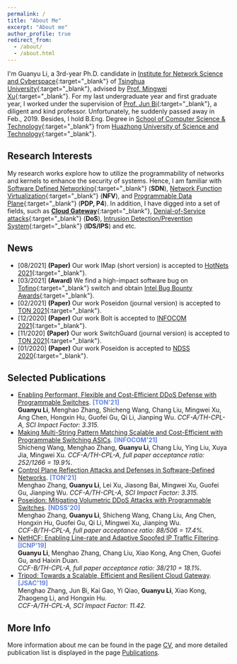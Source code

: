 ```yaml
---
permalink: /
title: "About Me"
excerpt: "About me"
author_profile: true
redirect_from: 
  - /about/
  - /about.html
---
```


I'm Guanyu Li, a 3rd-year Ph.D. candidate in [Institute for Network Science and Cyberspace](http://www.insc.tsinghua.edu.cn){:target="\_blank"} of [Tsinghua University](https://www.tsinghua.edu.cn){:target="\_blank"}, advised by [Prof. Mingwei Xu](http://routing.netlab.edu.cn/tiki-index.php?page=Mingwei+Xu){:target="\_blank"}.
For my last undergraduate year and first graduate year, I worked under the supervision of [Prof. Jun Bi](http://netarchlab.tsinghua.edu.cn/~junbi/){:target="\_blank"}, a diligent and kind professor. Unfortunately, he suddenly passed away in Feb., 2019.
Besides, I hold B.Eng. Degree in [School of Computer Science & Technology](http://cs.hust.edu.cn){:target="\_blank"} from [Huazhong University of Science and Technology](http://www.hust.edu.cn){:target="\_blank"}.

Research Interests
------
My research works explore how to utilize the programmability of networks and kernels to enhance the security of systems.
Hence, I am familiar with [Software Defined Networking](https://en.wikipedia.org/wiki/Software-defined_networking){:target="\_blank"} (**SDN**), [Network Function Virtualization](https://en.wikipedia.org/wiki/Network_function_virtualization){:target="\_blank"} (**NFV**), and [Programmable Data Plane](https://searchnetworking.techtarget.com/answer/What-is-a-programmable-data-plane-and-where-does-P4-fit-in){:target="\_blank"} (**PDP, P4**).
In addition, I have digged into a set of fields, such as [**Cloud Gateway**](https://www.telco.com/blog/what-is-cloud-gateway/){:target="\_blank"}, [Denial-of-Service attacks](https://en.wikipedia.org/wiki/Denial-of-service_attack){:target="\_blank"} (**DoS**), [Intrusion Detection/Prevention System](https://en.wikipedia.org/wiki/Intrusion_detection_system){:target="\_blank"} (**IDS/IPS**) and etc. 

News
------
* [08/2021] **(Paper)** Our work IMap (short version) is accepted to [HotNets 2021](https://conferences.sigcomm.org/hotnets/2021){:target="\_blank"}.
* [03/2021] **(Award)** We find a high-impact software bug on [Tofino](https://www.intel.com/content/www/us/en/products/network-io/programmable-ethernet-switch.html){:target="\_blank"} switch and obtain [Intel Bug Bounty Awards](https://www.intel.com/content/www/us/en/security-center/bug-bounty-program.html){:target="\_blank"}.
* [02/2021] **(Paper)** Our work Poseidon (journal version) is accepted to [TON 2021](https://ieeexplore.ieee.org/abstract/document/9387461){:target="\_blank"}.
* [12/2020] **(Paper)** Our work Bolt is accepted to [INFOCOM 2021](https://infocom2021.ieee-infocom.org/accepted-paper-list-main-conference/#132){:target="\_blank"}.
* [11/2020] **(Paper)** Our work SwitchGuard (journal version) is accepted to [TON 2021](https://ieeexplore.ieee.org/abstract/document/9288943){:target="\_blank"}.
* [01/2020] **(Paper)** Our work Poseidon is accepted to [NDSS 2020](https://www.ndss-symposium.org/ndss2020/){:target="\_blank"}.

Selected Publications
------
* [Enabling Performant, Flexible and Cost-Efficient DDoS Defense with Programmable Switches](/publications/2021-06-TON-Poseidon). **<font color="#6384E2">[TON'21]</font>**  
**Guanyu Li**, Menghao Zhang, Shicheng Wang, Chang Liu, Mingwei Xu, Ang Chen, Hongxin Hu, Guofei Gu, Qi Li, Jianping Wu.
*CCF-A/TH-CPL-A, SCI Impact Factor: 3.315.*
* [Making Multi-String Pattern Matching Scalable and Cost-Efficient with Programmable Switching ASICs](/publications/2021-05-INFOCOM-Bolt). **<font color="#6384E2">[INFOCOM'21]</font>**  
Shicheng Wang, Menghao Zhang, **Guanyu Li**, Chang Liu, Ying Liu, Xuya Jia, Mingwei Xu.
*CCF-A/TH-CPL-A, full paper acceptance ratio: 252/1266 = 19.9%.*
* [Control Plane Reflection Attacks and Defenses in Software-Defined Networks](/publications/2021-04-TON-SWGuard). **<font color="#6384E2">[TON'21]</font>**  
Menghao Zhang, **Guanyu Li**, Lei Xu, Jiasong Bai, Mingwei Xu, Guofei Gu, Jianping Wu.
*CCF-A/TH-CPL-A, SCI Impact Factor: 3.315.*
* [Poseidon: Mitigating Volumetric DDoS Attacks with Programmable Switches](/publications/2020-02-NDSS-Poseidon). **<font color="#6384E2">[NDSS'20]</font>**  
Menghao Zhang, **Guanyu Li**, Shicheng Wang, Chang Liu, Ang Chen, Hongxin Hu, Guofei Gu, Qi Li, Mingwei Xu, Jianping Wu.  
*CCF-B/TH-CPL-A, full paper acceptance ratio: 88/506 = 17.4%.*
* [NetHCF: Enabling Line-rate and Adaptive Spoofed IP Traffic Filtering](/publications/2019-10-ICNP-NetHCF). **<font color="#6384E2">[ICNP'19]</font>**  
**Guanyu Li**, Menghao Zhang, Chang Liu, Xiao Kong, Ang Chen, Guofei Gu, and Haixin Duan.  
*CCF-B/TH-CPL-A, full paper acceptance ratio: 38/210 = 18.1%.*
* [Tripod: Towards a Scalable, Efficient and Resilient Cloud Gateway](/publications/2019-03-JSAC-Tripod). **<font color="#6384E2">[JSAC'19]</font>**  
Menghao Zhang, Jun Bi, Kai Gao, Yi Qiao, **Guanyu Li**, Xiao Kong, Zhaogeng Li, and Hongxin Hu.  
*CCF-A/TH-CPL-A, SCI Impact Factor: 11.42.*

More Info
------
More information about me can be found in the page [CV](/cv), and more detailed publication list is displayed in the page [Publications](/publications).
